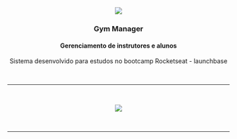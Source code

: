 <div align="center">
  <img src="https://2e1ev12qjpdy2khbbl1vc8vf16v3-wpengine.netdna-ssl.com/wp-content/uploads/2018/08/Vertical-Icons_Artboard-21-400x250.png" />  
  <h3> Gym Manager</h3>
  <h4>Gerenciamento de instrutores e alunos</h4>
  <p> Sistema desenvolvido para estudos no bootcamp Rocketseat - launchbase </p>
</div>
&nbsp;

---
&nbsp;

<div align="center">
  <img src="https://i.imgur.com/jdozBgs.jpg" />
</div>

&nbsp;

---

&nbsp;

